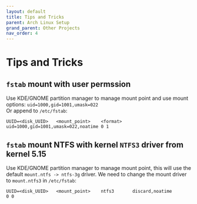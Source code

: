 ```yaml
---
layout: default
title: Tips and Tricks
parent: Arch Linux Setup
grand_parent: Other Projects
nav_order: 4
---
```


# Tips and Tricks

## `fstab` mount with user permssion

Use KDE/GNOME partition manager to manage mount point and use mount options: `uid=1000,gid=1001,umask=022`  
Or append to `/etc/fstab`:

```
UUID=<disk_UUID>   <mount_point>    <format>    uid=1000,gid=1001,umask=022,noatime 0 1
```

## `fstab` mount NTFS with kernel `NTFS3` driver from kernel 5.15

Use KDE/GNOME partition manager to manage mount point, this will use the default `mount.ntfs -> ntfs-3g` driver. We need to change the mount driver to `mount.ntfs3` in `/etc/fstab`:

```
UUID=<disk_UUID>   <mount_point>    ntfs3       discard,noatime                     0 0
```
